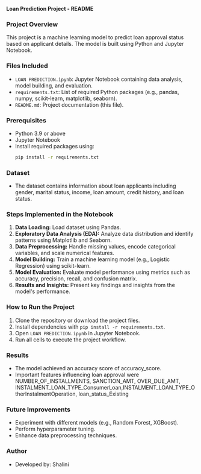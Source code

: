 **Loan Prediction Project - README**

### Project Overview
This project is a machine learning model to predict loan approval status based on applicant details. The model is built using Python and Jupyter Notebook.

### Files Included
- `LOAN PREDICTION.ipynb`: Jupyter Notebook containing data analysis, model building, and evaluation.
- `requirements.txt`: List of required Python packages (e.g., pandas, numpy, scikit-learn, matplotlib, seaborn).
- `README.md`: Project documentation (this file).

### Prerequisites
- Python 3.9 or above
- Jupyter Notebook
- Install required packages using:
  ```bash
  pip install -r requirements.txt
  ```

### Dataset
- The dataset contains information about loan applicants including gender, marital status, income, loan amount, credit history, and loan status.

### Steps Implemented in the Notebook
1. **Data Loading:** Load dataset using Pandas.
2. **Exploratory Data Analysis (EDA):** Analyze data distribution and identify patterns using Matplotlib and Seaborn.
3. **Data Preprocessing:** Handle missing values, encode categorical variables, and scale numerical features.
4. **Model Building:** Train a machine learning model (e.g., Logistic Regression) using scikit-learn.
5. **Model Evaluation:** Evaluate model performance using metrics such as accuracy, precision, recall, and confusion matrix.
6. **Results and Insights:** Present key findings and insights from the model's performance.

### How to Run the Project
1. Clone the repository or download the project files.
2. Install dependencies with `pip install -r requirements.txt`.
3. Open `LOAN PREDICTION.ipynb` in Jupyter Notebook.
4. Run all cells to execute the project workflow.

### Results
- The model achieved an accuracy score of accuracy_score.
- Important features influencing loan approval were NUMBER_OF_INSTALLMENTS, SANCTION_AMT, OVER_DUE_AMT, INSTALMENT_LOAN_TYPE_ConsumerLoan,INSTALMENT_LOAN_TYPE_OtherInstalmentOperation, loan_status_Existing
  

### Future Improvements
- Experiment with different models (e.g., Random Forest, XGBoost).
- Perform hyperparameter tuning.
- Enhance data preprocessing techniques.

### Author
- Developed by: Shalini

